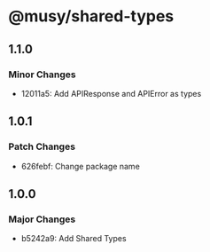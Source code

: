 # @musy/shared-types

## 1.1.0

### Minor Changes

- 12011a5: Add APIResponse and APIError as types

## 1.0.1

### Patch Changes

- 626febf: Change package name

## 1.0.0

### Major Changes

- b5242a9: Add Shared Types

